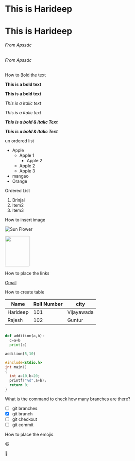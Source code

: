 
<h1>This is Harideep</h1>

# This is Harideep

###### From Apssdc

<h6>From Apssdc</h6>

How to Bold the text

**This is a bold text**

<b>This is a bold text</b>

*This is a italic text*

<i>This is a italic text </i>

***This is a bold & Italic Text***

<b><i>This is a bold & Italic Text</i></b>

un ordered list

- Apple
  - Apple 1
    - Apple 2
  - Apple 2
  - Apple 3
- mangao
- Orange

Ordered List

1. Brinjal
2. Item2
3. Item3

How to insert image

![Sun Flower](https://image.shutterstock.com/image-photo/sunflower-isolated-on-white-background-260nw-536067835.jpg)

<img src="https://image.shutterstock.com/image-photo/sunflower-isolated-on-white-background-260nw-536067835.jpg" width=80 height=100>


How to place the links

[Gmail](https://gmail.com/)


How to create table

Name|Roll Number|city
----|---------|-----
Harideep|101|Vijayawada
Rajesh|102|Guntur


```python

def addition(a,b):
  c=a+b
  print(c)

addition(5,10)
```
```c
#include<stdio.h>
int main()
{
  int a=10,b=20;
  printf("%d",a+b);
  return 0;
}
```
What is the command to check how many branches are there?
- [ ] git branches
- [x] git branch
- [ ] git checkout
- [ ] git commit

How to place the emojis

:smiley:

:e-mail:










